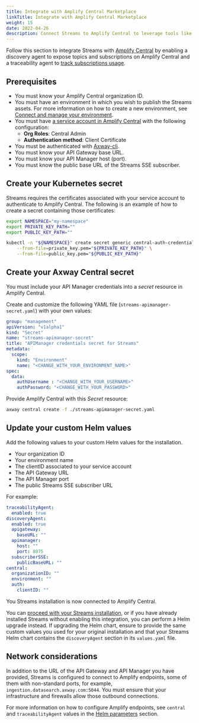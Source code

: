 ```yaml
---
title: Integrate with Amplify Central Marketplace
linkTitle: Integrate with Amplify Central Marketplace
weight: 15
date: 2022-04-26
description: Connect Streams to Amplify Central to leverage tools like the Amplify Marketplace, where you can expose your Streams assets.
---
```


Follow this section to integrate Streams with [Amplify Central](https://docs.axway.com/bundle/amplify-central/page/docs/index.html) by enabling a discovery agent to expose topics and subscriptions on Amplify Central and a traceability agent to [track subscriptions usage](https://docs.axway.com/bundle/amplify-central/page/docs/get_actionable_insights/index.html).

## Prerequisites

* You must know your Amplify Central organization ID.
* You must have an environment in which you wish to publish the Streams assets. For more information on how to create a new environment, see [Connect and manage your environment](https://docs.axway.com/bundle/amplify-central/page/docs/connect_manage_environ/index.html).
* You must have [a service account in Amplify Central](https://docs.axway.com/bundle/platform-management/page/docs/management_guide/organizations/managing_organizations/index.html#managing-service-accounts) with the following configuration:
    * **Org Roles**: Central Admin
    * **Authentication method**: Client Certificate
* You must be authenticated with [Axway-cli](https://docs.axway.com/bundle/amplify-central/page/docs/integrate_with_central/cli_central/cli_install/index.html).
* You must know your API Gateway base URL.
* You must know your API Manager host (port).
* You must know the public base URL of the Streams SSE subscriber.

## Create your Kubernetes secret

Streams requires the certificates associated with your service account to authenticate to Amplify Central. The following is an example of how to create a secret containing those certificates:

```sh
export NAMESPACE="my-namespace"
export PRIVATE_KEY_PATH=""
export PUBLIC_KEY_PATH=""

kubectl -n "${NAMESPACE}" create secret generic central-auth-credentials \
    --from-file=private_key.pem="${PRIVATE_KEY_PATH}" \
    --from-file=public_key.pem="${PUBLIC_KEY_PATH}"
```

## Create your Axway Central secret

You must include your API Manager credentials into a *secret* resource in Amplify Central.

Create and customize the following YAML file (`streams-apimanager-secret.yaml`) with your own values:

```yml
group: "management"
apiVersion: "v1alpha1"
kind: "Secret"
name: "streams-apimanager-secret"
title: "APIManager credentials secret for Streams"
metadata:
  scope:
    kind: "Environment"
    name: "<CHANGE_WITH_YOUR_ENVIRONMENT_NAME>"
spec:
  data:
    authUsername : "<CHANGE_WITH_YOUR_USERNAME>"
    authPassword: "<CHANGE_WITH_YOUR_PASSWORD>"
```

Provide Amplify Central with this *Secret* resource:

```sh
axway central create -f ./streams-apimanager-secret.yaml
```

## Update your custom Helm values

Add the following values to your custom Helm values for the installation.

* Your organization ID
* Your environment name
* The clientID associated to your service account
* The API Gateway URL
* The API Manager port
* The public Streams SSE subscriber URL

 For example:

```yml
traceabilityAgent:
  enabled: true
discoveryAgent:
  enabled: true
  apigateway:
    baseURL: ""
  apimanager:
    host: ""
    port: 8075
  subscriberSSE:
    publicBaseURL: ""
central:
  organizationID: ""
  environment: ""
  auth:
    clientID: ""
```

You Streams installation is now connected to Amplify Central.

You can [proceed with your Streams installation](/docs/install/#amplify-central-integration), or if you have already installed Streams without enabling this integration, you can perform a Helm upgrade instead. If upgrading the Helm chart, ensure to provide the same custom values you used for your original installation and that your Streams Helm chart contains the ``discoveryAgent`` section in its `values.yaml` file.

## Network considerations

In addition to the URL of the API Gateway and API Manager you have provided, Streams is configured to connect to Amplify endpoints, some of them with non-standard ports, for example, `ingestion.datasearch.axway.com:5044`. You must ensure that your infrastructure and firewalls allow those outbound connections.

For more information on how to configure Amplify endpoints, see `central` and `traceabilityAgent` values in the [Helm parameters](/docs/install/helm-parameters-reference/#streams-parameters) section.